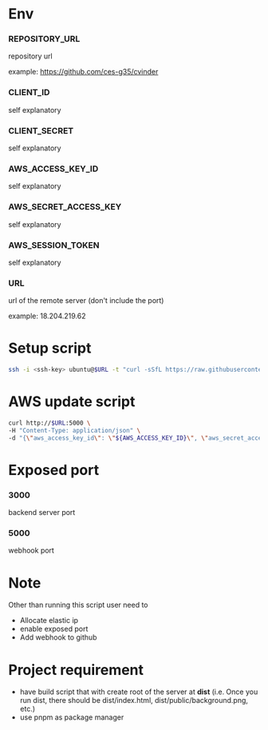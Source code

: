 # Env
### REPOSITORY_URL

repository url

example: https://github.com/ces-g35/cvinder

### CLIENT_ID
self explanatory

### CLIENT_SECRET
self explanatory

### AWS_ACCESS_KEY_ID
self explanatory

### AWS_SECRET_ACCESS_KEY
self explanatory

### AWS_SESSION_TOKEN
self explanatory

### URL

url of the remote server (don't include the port)

example: 18.204.219.62

# Setup script
```sh
ssh -i <ssh-key> ubuntu@$URL -t "curl -sSfL https://raw.githubusercontent.com/ces-g35/mini-ci/main/scripts/boot.sh | REPOSITORY_URL=${REPOSITORY_URL} CLIENT_ID=${CLIENT_ID} CLIENT_SECRET=${CLIENT_SECRET} AWS_ACCESS_KEY_ID=${AWS_ACCESS_KEY_ID} AWS_SECRET_ACCESS_KEY=${AWS_SECRET_ACCESS_KEY} AWS_SESSION_TOKEN=${AWS_SESSION_TOKEN} URL=${URL}:3000 sh -"
```

# AWS update script
```sh
curl http://$URL:5000 \
-H "Content-Type: application/json" \
-d "{\"aws_access_key_id\": \"${AWS_ACCESS_KEY_ID}\", \"aws_secret_access_key\": \"${AWS_SECRET_ACCESS_KEY}\", \"aws_session_token\": \"${AWS_SESSION_TOKEN}\"}"
```

# Exposed port
### 3000
backend server port
### 5000
webhook port

# Note
Other than running this script user need to
- Allocate elastic ip
- enable exposed port
- Add webhook to github

# Project requirement
- have build script that with create root of the server at **dist** (i.e. Once you run dist, there should be dist/index.html, dist/public/background.png, etc.)
- use pnpm as package manager
